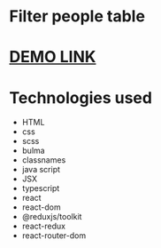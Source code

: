 # Filter people table

# [DEMO LINK](https://bonum-taurus.github.io/List-of-posts_react_redux/)

# Technologies used
- HTML
- css
- scss
- bulma
- classnames
- java script
- JSX
- typescript
- react
- react-dom
- @reduxjs/toolkit
- react-redux
- react-router-dom

